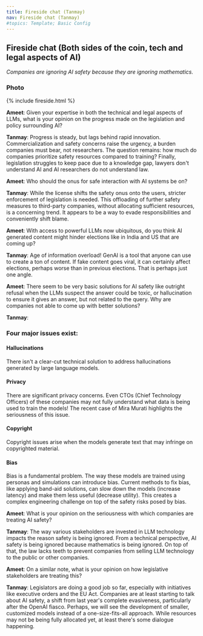 ```yaml
---
title: Fireside chat (Tanmay)
nav: Fireside chat (Tanmay)
#topics: Template; Basic Config
---
```


## Fireside chat (Both sides of the coin, tech and legal aspects of AI)

*Companies are ignoring AI safety because they are ignoring mathematics.*

### Photo
{% include fireside.html %}

**Ameet**: Given your expertise in both the technical and legal aspects of LLMs, what is your opinion on the progress made on the legislation and policy surrounding AI?

**Tanmay**: Progress is steady, but lags behind rapid innovation. Commercialization and safety concerns raise the urgency, a burden companies must bear, not researchers. The question remains: how much do companies prioritize safety resources compared to training? Finally, legislation struggles to keep pace due to a knowledge gap, lawyers don't understand AI and AI researchers do not understand law.

**Ameet**: Who should the onus for safe interaction with AI systems be on?

**Tanmay**: While the license shifts the safety onus onto the users, stricter enforcement of legislation is needed. This offloading of further safety measures to third-party companies, without allocating sufficient resources, is a concerning trend. It appears to be a way to evade responsibilities and conveniently shift blame.

**Ameet**: With access to powerful LLMs now ubiquitous, do you think AI generated content might hinder elections like in India and US that are coming up?

**Tanmay**: Age of information overload! GenAI is a tool that anyone can use to create a ton of content. If fake content goes viral, it can certainly affect elections, perhaps worse than in previous elections. That is perhaps just one angle.

**Ameet**: There seem to be very basic solutions for AI safety like outright refusal when the LLMs suspect the answer could be toxic, or hallucination to ensure it gives an answer, but not related to the query. Why are companies not able to come up with better solutions?

**Tanmay**:
### Four major issues exist:
#### Hallucinations
There isn't a clear-cut technical solution to address hallucinations generated by large language models.
#### Privacy
There are significant privacy concerns. Even CTOs (Chief Technology Officers) of these companies may not fully understand what data is being used to train the models! The recent case of Mira Murati highlights the seriousness of this issue.
#### Copyright
Copyright issues arise when the models generate text that may infringe on copyrighted material.
#### Bias
Bias is a fundamental problem. The way these models are trained using personas and simulations can introduce bias. Current methods to fix bias, like applying band-aid solutions, can slow down the models (increase latency) and make them less useful (decrease utility). This creates a complex engineering challenge on top of the safety risks posed by bias.

**Ameet**: What is your opinion on the seriousness with which companies are treating AI safety?

**Tanmay**: The way various stakeholders are invested in LLM technology impacts the reason safety is being ignored. From a technical perspective, AI safety is being ignored because mathematics is being ignored. On top of that, the law lacks teeth to prevent companies from selling LLM technology to the public or other companies.

**Ameet**: On a similar note, what is your opinion on how legislative stakeholders are treating this?

**Tanmay**: Legislators are doing a good job so far, especially with initiatives like executive orders and the EU Act. Companies are at least starting to talk about AI safety, a shift from last year's complete evasiveness, particularly after the OpenAI fiasco. Perhaps, we will see the development of smaller, customized models instead of a one-size-fits-all approach. While resources may not be being fully allocated yet, at least there's some dialogue happening.